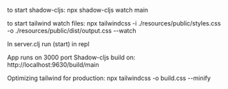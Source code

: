 to start shadow-cljs: npx shadow-cljs watch main

to start tailwind watch files: npx tailwindcss -i ./resources/public/styles.css -o ./resources/public/dist/output.css --watch

In server.clj run (start) in repl

App runs on 3000 port
Shadow-cljs build on: http://localhost:9630/build/main

Optimizing tailwind for production:
npx tailwindcss -o build.css --minify

